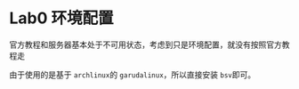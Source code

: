 # Lab0 环境配置

官方教程和服务器基本处于不可用状态，考虑到只是环境配置，就没有按照官方教程走

由于使用的是基于 `archlinux`的 `garudalinux`，所以直接安装 `bsv`即可。

